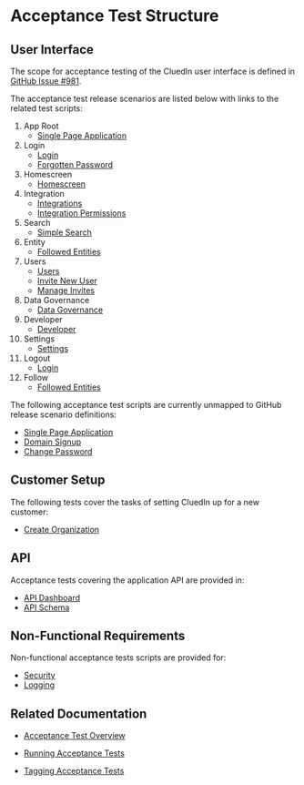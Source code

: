 # Acceptance Test Structure

## User Interface

The scope for acceptance testing of the CluedIn user interface is defined in [GitHub Issue #981](https://github.com/CluedIn-io/CluedIn.Widget/issues/981).

The acceptance test release scenarios are listed below with links to the related test scripts:

1. App Root
    * [Single Page Application](../test/acceptance/05.SinglePageApplication.feature)
2. Login
    * [Login](../test/acceptance/10.Login.feature)
    * [Forgotten Password](../test/acceptance/20.ForgottenPassword.feature)
3. Homescreen
    * [Homescreen](../test/acceptance/70.Homescreen.feature)
4. Integration
    * [Integrations](../test/acceptance/75.Integrations.feature)
    * [Integration Permissions](../test/acceptance/85.IntegrationPermissions.feature)
5. Search
    * [Simple Search](../test/acceptance/80.SimpleSearch.feature)
6. Entity
    * [Followed Entities](../test/acceptance/81.FollowedEntities.feature)
7. Users
    * [Users](../test/acceptance/82.Users.feature)
    * [Invite New User](../test/acceptance/30.InviteNewUser.feature)
    * [Manage Invites](../test/acceptance/60.ManageInvites.feature)
8. Data Governance
    * [Data Governance](../test/acceptance/84.DataGovernance.feature)
9. Developer
    * [Developer](../test/acceptance/85.Developer.feature)
10. Settings
    * [Settings](../test/acceptance/86.Settings.feature)
11. Logout
    * [Login](../test/acceptance/10.Login.feature)
12. Follow
    * [Followed Entities](../test/acceptance/81.FollowedEntities.feature)

The following acceptance test scripts are currently unmapped to GitHub release scenario definitions:

* [Single Page Application](../test/acceptance/05.SinglePageApplication.feature)
* [Domain Signup](../test/acceptance/40.DomainSignup.feature)
* [Change Password](../test/acceptance/50.ChangePassword.feature)

## Customer Setup

The following tests cover the tasks of setting CluedIn up for a new customer:

* [Create Organization](../test/acceptance/07.CreateOrganization.feature)

## API

Acceptance tests covering the application API are provided in:

* [API Dashboard](../test/acceptance/90.Api.Dashboard.feature)
* [API Schema](../test/acceptance/91.Api.Schema.feature)

## Non-Functional Requirements

Non-functional acceptance tests scripts are provided for:

* [Security](../test/acceptance/01.Security.feature)
* [Logging](../test/acceptance/95.Logging.feature)

## Related Documentation

* [Acceptance Test Overview](Acceptance-Test.md)

* [Running Acceptance Tests](Running-Acceptance-Tests.md)

* [Tagging Acceptance Tests](Tagging-Acceptance-Tests.md)
